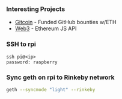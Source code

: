 ### Interesting Projects

* [Gitcoin][gitcoin] - Funded GitHub bounties w/ETH
* [Web3][web3] - Ethereum JS API

### SSH to rpi

```plain
ssh pi@<ip>
password: raspberry
```

### Sync geth on rpi to Rinkeby network

```bash
geth --syncmode "light" --rinkeby
```

[gitcoin]: https://gitcoin.co
[web3]: https://github.com/ethereum/web3.js
